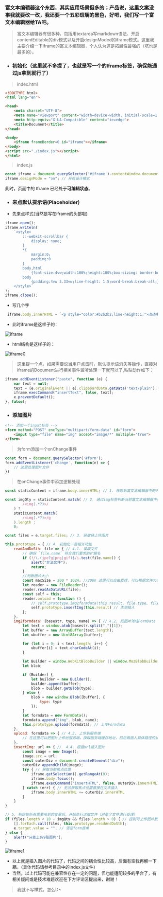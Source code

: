 ### 富文本编辑器这个东西，其实应用场景挺多的；产品说，这里文案没事我就要改一改，我还要一个五彩斑斓的黑色，好吧，我们写一个富文本编辑器给TA吧。
> 富文本编辑器有很多种，包括用textarea写markdown语法、开启contentEditable的div模式以及开启designModed的iframe模式。这里我主要介绍一下iframe的富文本编辑器，个人认为这是拓展性最强的（坑也是最多的）。
- ### 初始化（这里就不多提了，也就是写一个的Iframe标签，确保能通过js拿到就行了）
>index.html

```html
<!DOCTYPE html>
<html lang="en">

<head>
    <meta charset="UTF-8">
    <meta name="viewport" content="width=device-width, initial-scale=1.0">
    <meta http-equiv="X-UA-Compatible" content="ie=edge">
    <title>Document</title>
</head>

<body>
    <iframe frameBorder=0 id="iframe"></iframe>
</body>
<script src="./index.js"></script>
</html>
```
> index.js

```js
const iframe = document.querySelector('#iframe').contentWindow.document; // 获取iframe中的document
iframe.designMode = "on"; // 开启设计模式
```
此时，页面中的 Iframe 已经处于**可编辑状态**。
- ### 来点默认提示语(Placeholder)
- 先来点样式(当然是写在iframe的头部啦)

```js
iframe.open();
iframe.writeln(
    `<style>
        ::-webkit-scrollbar {
            display: none;
        }
        *{
            margin:0;
            padding:0
        }
        body,html
            {font-size:4vw;width:100%;height:100%;box-sizing: border-box;color: #333;font-family:PingFangSC-Regular, sans-serif;}
        body
            {padding:4vw 3.33vw;line-height: 1.5;word-break:break-all;}
    </style>`
);
iframe.close();
```
- 写几个字

```js
 iframe.body.innerHTML = `<p style="color:#b2b2b2;line-height:1;">动动手指头，写个黑板报~</p>`;
```
- 此时iframe是这样子的：

![iframe](https://user-images.githubusercontent.com/18693417/43066469-506ae2f2-8e97-11e8-97dc-9710b9fe43e6.png)

- html结构是这样子的：

![iframe0](https://user-images.githubusercontent.com/18693417/43066646-ca496738-8e97-11e8-9437-0b397377c7e7.png)

> 这里提一个点，如果需要说当用户点击时，默认提示语消失等操作，直接对iframe的Document进行相关事件监听处理一下就可以了,粘贴动作如下：

```js
iframe.addEventListener("paste", function (e) {
    var text = null;
    text = (e.originalEvent || e).clipboardData.getData('text/plain');
    iframe.execCommand("insertText", false, text);
    e.preventDefault();
}, false);
```
- ### 添加图片

```html
<!-- 添加一个input标签 -->
<form method="POST" encType="multipart/form-data" id="form">
    <input type="file" name="img" accept="image/*" multiple="true">
</form>
```
> 为form添加一个onChange事件

```js
const form = document.querySelector('#form');
form.addEventListener('change', function(e) => {
    // 这里处理图片文件
})
```
> 在onChange事件中添加逻辑处理

```js
const staticContent = iframe.body.innerHTML; // 1. 获取到富文本编辑器中的内容

const imgQty = staticContent.match( // 2. 通过img标签判断当前富文本编辑器中存在的图片数量
        /<img(.*?)>/
    ) ?
    staticContent.match(
        /<img(.*?)>/g
    ).length :
    0;

const files = e.target.files; // 3. 获取待上传图片

this.prototype = { // 4. 初始化一些相关功能
    readAndDoSth: file => { // 4.1. 读取文件
        // 确保 `file.name` 符合我们要求的扩展名
        if (!/\.(jpe?g|png|gif)$/i.test(file.name)) {
            alert("非法文件");
            return;
        }
        //判断图片大小
        const maxSize = 200 * 1024; //200K 这里可以自由发挥，可以根据文件大小决定是否压缩、读取图片后旋转等操作，我这里就不演示Canvas的相关操作了
        let reader = new FileReader();
        reader.readAsDataURL(file);
        const self = this;
        reader.onload = function () {
            // self.prototype.img2formdata(this.result, file.type, file.name); // 这里可以进行图片上传后再插入图片，逻辑与本地插入大概一致，这里我演示一下如何生成form表单
            self.prototype.insertImg(this.result) // 本地插入
        };
    },
    img2formdata: (basestr, type, name) => { // 4.2. 把图片转成FormData
        let text = window.atob(basestr.split(",")[1]);
        let buffer = new ArrayBuffer(text.length);
        let ubuffer = new Uint8Array(buffer);

        for (let i = 0; i < text.length; i++) {
            ubuffer[i] = text.charCodeAt(i);
        }

        let Builder = window.WebKitBlobBuilder || window.MozBlobBuilder;
        let blob;

        if (Builder) {
            let builder = new Builder();
            builder.append(buffer);
            blob = builder.getBlob(type);
        } else {
            blob = new window.Blob([buffer], {
                type: type
            });
        }
        let formdata = new FormData();
        formdata.append("img", blob, name);
        this.prototype.upload(formdata); // 上传Formdata
    },
    upload: formdata => { // 4.3. 上传到服务端
        // 在这里可以把图片上传给服务端，换取服务端缓存地址，然后再插入具体路径的img标签，具体就不继续演示了。
    },
    insertImg: url => { //  4.4. 根据url插入图片
        const image = new Image();
        image.src = url;
        const outerDiv = document.createElement("div");
        outerDiv.appendChild(image);
        try { // 获取当前焦点位置
            iframe.getSelection().getRangeAt(0);
            iframe.body.focus();
            iframe.execCommand("insertHTML", false, outerDiv.innerHTML);
        } catch (err) { // 无法获取焦点位置直接在文末插入
            iframe.body.innerHTML += outerDiv.innerHTML
        }
    }
}

// 5. 初始完所有需要用到的变量后，开始执行读取文件（对单个文件进行处理）
if (files.length < 10 - imgQty && files.length > 0) { // 控制可上传图片数量
    [].forEach.call(files, this.prototype.readAndDoSth);
    e.target.value = ""; // 清空form表单
} else {
    alert("只能上传9张图片");
}
```
![iframe1](https://user-images.githubusercontent.com/18693417/43117312-b5c1272c-8f3e-11e8-8056-26cabee503b8.png)
- 以上就是插入图片的代码了，代码之间的耦合性比较高，后面有空我再解一下耦。（具体代码请参考目录中的index.js文件）
- 当然，以上代码可能在兼容性存在一定的问题，但也能适配较多的平台了，有相关疑问或是技术难题欢迎在下方评论区提出来，谢谢！
> 我就不写样式，怎么D~